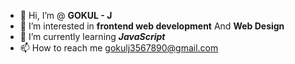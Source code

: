 - 👋 Hi, I’m @ __GOKUL - J__
- 👀 I’m interested in __frontend web development__ And __Web Design__
- 🌱 I’m currently learning __*JavaScript*__
- 📫 How to reach me gokulj3567890@gmail.com

<!---
GOKULJITMEC/GOKULJITMEC is a ✨ special ✨ repository because its `README.md` (this file) appears on your GitHub profile.
You can click the Preview link to take a look at your changes.

- 💞️ I’m looking to collaborate on ...
- 😄 Pronouns: ...
- ⚡ Fun fact: ...
--->
